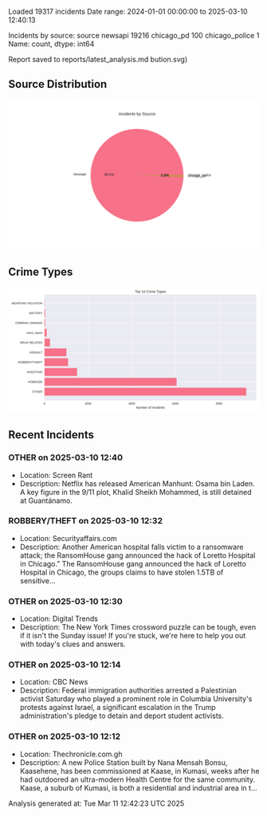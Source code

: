 
Loaded 19317 incidents
Date range: 2024-01-01 00:00:00 to 2025-03-10 12:40:13

Incidents by source:
source
newsapi           19216
chicago_pd          100
chicago_police        1
Name: count, dtype: int64

Report saved to reports/latest_analysis.md
bution.svg)

## Source Distribution
![Source Distribution](images/source_distribution.svg)

## Crime Types
![Crime Types](images/crime_types.svg)

## Recent Incidents

### OTHER on 2025-03-10 12:40
- Location: Screen Rant
- Description: Netflix has released American Manhunt: Osama bin Laden. A key figure in the 9/11 plot, Khalid Sheikh Mohammed, is still detained at Guantánamo.


### ROBBERY/THEFT on 2025-03-10 12:32
- Location: Securityaffairs.com
- Description: Another American hospital falls victim to a ransomware attack; the RansomHouse gang announced the hack of Loretto Hospital in Chicago.” The RansomHouse gang announced the hack of Loretto Hospital in Chicago, the groups claims to have stolen 1.5TB of sensitive…


### OTHER on 2025-03-10 12:30
- Location: Digital Trends
- Description: The New York Times crossword puzzle can be tough, even if it isn't the Sunday issue! If you're stuck, we're here to help you out with today's clues and answers.


### OTHER on 2025-03-10 12:14
- Location: CBC News
- Description: Federal immigration authorities arrested a Palestinian activist Saturday who played a prominent role in Columbia University's protests against Israel, a significant escalation in the Trump administration's pledge to detain and deport student activists.


### OTHER on 2025-03-10 12:12
- Location: Thechronicle.com.gh
- Description: A new Police Station built by Nana Mensah Bonsu, Kaasehene, has been commissioned at Kaase, in Kumasi, weeks after he had outdoored an ultra-modern Health Centre for the same community. Kaase, a suburb of Kumasi, is both a residential and industrial area in t…

Analysis generated at: Tue Mar 11 12:42:23 UTC 2025
